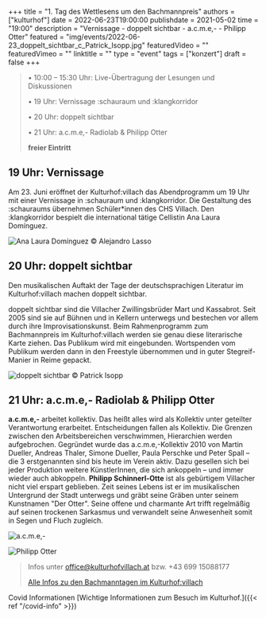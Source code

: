 +++
title = "1.	Tag des Wettlesens um den Bachmannpreis"
authors = ["kulturhof"]
date = 2022-06-23T19:00:00
publishdate = 2021-05-02
time = "19:00"
description = "Vernissage - doppelt sichtbar - a.c.m.e,- - Philipp Otter"
featured = "img/events/2022-06-23_doppelt_sichtbar_c_Patrick_Isopp.jpg"
featuredVideo = ""
featuredVimeo = ""
linktitle = ""
type = "event"
tags = ["konzert"]
draft = false
+++

>•	10:00 – 15:30 Uhr: Live-Übertragung der Lesungen und Diskussionen
>
>•	19 Uhr: Vernissage :schauraum und :klangkorridor
>
>•	20 Uhr: doppelt sichtbar
>
>•	21 Uhr: a.c.m.e,- Radiolab & Philipp Otter
>
>**freier Eintritt**


## 19 Uhr: Vernissage ##

Am 23. Juni eröffnet der Kulturhof:villach das Abendprogramm um 19 Uhr mit einer Vernissage in :schauraum und :klangkorridor. Die Gestaltung des :schauraums übernehmen Schüler*innen des CHS Villach. Den :klangkorridor bespielt die international tätige Cellistin Ana Laura Domínguez.

![Ana Laura Domínguez](/img/events/2022-06-23_Anna-Laura-Dominguez_c_Alejandro-Lasso.jpg)
© Alejandro Lasso

## 20 Uhr: doppelt sichtbar ##

Den musikalischen Auftakt der Tage der deutschsprachigen Literatur im Kulturhof:villach machen doppelt sichtbar.

doppelt sichtbar sind die Villacher Zwillingsbrüder Mart und Kassabrot. Seit 2005 sind sie auf Bühnen und in Kellern unterwegs und bestechen vor allem durch ihre Improvisationskunst.
Beim Rahmenprogramm zum Bachmannpreis im Kulturhof:villach werden sie genau diese literarische Karte ziehen. Das Publikum wird mit eingebunden. Wortspenden vom Publikum werden dann in den Freestyle übernommen und in guter Stegreif-Manier in Reime gepackt.

![doppelt sichtbar](/img/events/2022-06-23_doppelt_sichtbar_c_Patrick_Isopp.jpg)
© Patrick Isopp

## 21 Uhr: a.c.m.e,- Radiolab & Philipp Otter ##
**a.c.m.e,-** arbeitet kollektiv. Das heißt alles wird als Kollektiv unter geteilter Verantwortung erarbeitet. Entscheidungen fallen als Kollektiv. Die Grenzen zwischen den Arbeitsbereichen verschwimmen, Hierarchien werden aufgebrochen. Gegründet wurde das a.c.m.e,-Kollektiv 2010 von Martin Dueller, Andreas Thaler, Simone Dueller, Paula Perschke und Peter Spall – die 3 erstgenannten sind bis heute im Verein aktiv. Dazu gesellen sich bei jeder Produktion weitere KünstlerInnen, die sich ankoppeln – und immer wieder auch abkoppeln.
**Philipp Schinnerl-Otte** ist als gebürtigem Villacher nicht viel erspart geblieben. Zeit seines Lebens ist er im musikalischen Untergrund der Stadt unterwegs und gräbt seine Gräben unter seinem Kunstnamen "Der Otter". Seine offene und charmante Art trifft regelmäßig auf seinen trockenen Sarkasmus und verwandelt seine Anwesenheit somit in Segen und Fluch zugleich.

![a.c.m.e,-](/img/events/2022-06-23_acme_productions.jpg)

![Philipp Otter](/img/events/2022-06-23_Philipp_Otter.jpg)



>Infos unter office@kulturhofvillach.at bzw. +43 699 15088177
>
>[Alle Infos zu den Bachmanntagen im Kulturhof:villach](https://kulturhofvillach.at/events/2022/2022-06-23_bachmann/)

Covid Informationen
[Wichtige Informationen zum Besuch im Kulturhof.]({{< ref "/covid-info" >}})

